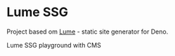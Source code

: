 # Lume SSG

Project based om [Lume](https://lume.land/) - static site generator for Deno.


Lume SSG playground with CMS